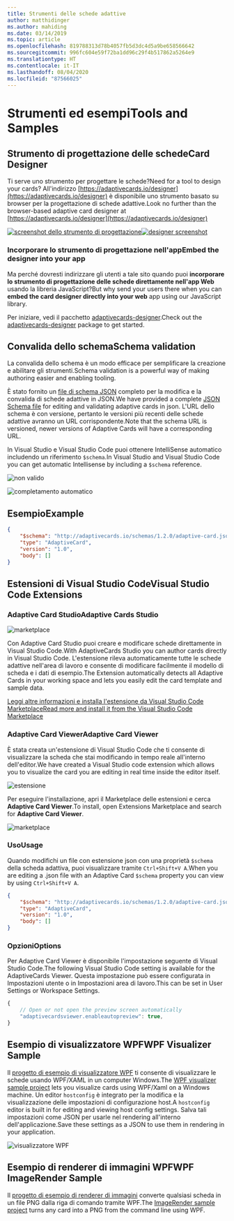 ```yaml
---
title: Strumenti delle schede adattive
author: matthidinger
ms.author: mahiding
ms.date: 03/14/2019
ms.topic: article
ms.openlocfilehash: 819788313d78b4057fb5d3dc4d5a9be658566642
ms.sourcegitcommit: 996fc604e59f72ba1dd96c29f4b517862a5264e9
ms.translationtype: HT
ms.contentlocale: it-IT
ms.lasthandoff: 08/04/2020
ms.locfileid: "87566025"
---
```

# <a name="tools-and-samples"></a><span data-ttu-id="10d92-102">Strumenti ed esempi</span><span class="sxs-lookup"><span data-stu-id="10d92-102">Tools and Samples</span></span>

## <a name="card-designer"></a><span data-ttu-id="10d92-103">Strumento di progettazione delle schede</span><span class="sxs-lookup"><span data-stu-id="10d92-103">Card Designer</span></span> 

<span data-ttu-id="10d92-104">Ti serve uno strumento per progettare le schede?</span><span class="sxs-lookup"><span data-stu-id="10d92-104">Need for a tool to design your cards?</span></span> <span data-ttu-id="10d92-105">All'indirizzo [https://adaptivecards.io/designer](https://adaptivecards.io/designer) è disponibile uno strumento basato su browser per la progettazione di schede adattive.</span><span class="sxs-lookup"><span data-stu-id="10d92-105">Look no further than the browser-based adaptive card designer at [https://adaptivecards.io/designer](https://adaptivecards.io/designer)</span></span>

<span data-ttu-id="10d92-106">[![screenshot dello strumento di progettazione](media/tools/designer.jpg)](https://adaptivecards.io/designer)</span><span class="sxs-lookup"><span data-stu-id="10d92-106">[![designer screenshot](media/tools/designer.jpg)](https://adaptivecards.io/designer)</span></span>

### <a name="embed-the-designer-into-your-app"></a><span data-ttu-id="10d92-107">Incorporare lo strumento di progettazione nell'app</span><span class="sxs-lookup"><span data-stu-id="10d92-107">Embed the designer into your app</span></span>

<span data-ttu-id="10d92-108">Ma perché dovresti indirizzare gli utenti a tale sito quando puoi **incorporare lo strumento di progettazione delle schede direttamente nell'app Web** usando la libreria JavaScript?</span><span class="sxs-lookup"><span data-stu-id="10d92-108">But why send your users there when you can **embed the card designer directly into your web** app using our JavaScript library.</span></span> 

<span data-ttu-id="10d92-109">Per iniziare, vedi il pacchetto [adaptivecards-designer](https://npmjs.com/adaptivecards-designer).</span><span class="sxs-lookup"><span data-stu-id="10d92-109">Check out the [adaptivecards-designer](https://npmjs.com/adaptivecards-designer) package to get started.</span></span>

## <a name="schema-validation"></a><span data-ttu-id="10d92-110">Convalida dello schema</span><span class="sxs-lookup"><span data-stu-id="10d92-110">Schema validation</span></span>

<span data-ttu-id="10d92-111">La convalida dello schema è un modo efficace per semplificare la creazione e abilitare gli strumenti.</span><span class="sxs-lookup"><span data-stu-id="10d92-111">Schema validation is a powerful way of making authoring easier and enabling tooling.</span></span>

<span data-ttu-id="10d92-112">È stato fornito un [file di schema JSON](https://adaptivecards.io/schemas/1.2.0/adaptive-card.json) completo per la modifica e la convalida di schede adattive in JSON.</span><span class="sxs-lookup"><span data-stu-id="10d92-112">We have provided a complete [JSON Schema file](https://adaptivecards.io/schemas/1.2.0/adaptive-card.json) for editing and validating adaptive cards in json.</span></span> <span data-ttu-id="10d92-113">L'URL dello schema è con versione, pertanto le versioni più recenti delle schede adattive avranno un URL corrispondente.</span><span class="sxs-lookup"><span data-stu-id="10d92-113">Note that the schema URL is versioned, newer versions of Adaptive Cards will have a corresponding URL.</span></span>

<span data-ttu-id="10d92-114">In Visual Studio e Visual Studio Code puoi ottenere IntelliSense automatico includendo un riferimento `$schema`.</span><span class="sxs-lookup"><span data-stu-id="10d92-114">In Visual Studio and Visual Studio Code you can get automatic Intellisense by including a `$schema` reference.</span></span>

![non valido](media/tools/invalidjson1.png)

![completamento automatico](media/tools/autocomplete.png)

## <a name="example"></a><span data-ttu-id="10d92-117">Esempio</span><span class="sxs-lookup"><span data-stu-id="10d92-117">Example</span></span>

```json
{
    "$schema": "http://adaptivecards.io/schemas/1.2.0/adaptive-card.json",
    "type": "AdaptiveCard",
    "version": "1.0",
    "body": []
}
```

## <a name="visual-studio-code-extensions"></a><span data-ttu-id="10d92-118">Estensioni di Visual Studio Code</span><span class="sxs-lookup"><span data-stu-id="10d92-118">Visual Studio Code Extensions</span></span>

### <a name="adaptive-cards-studio"></a><span data-ttu-id="10d92-119">**Adaptive Card Studio**</span><span class="sxs-lookup"><span data-stu-id="10d92-119">**Adaptive Cards Studio**</span></span>

![marketplace](https://madewithcards.blob.core.windows.net/uploads/29bb3d02-2158-40b8-8420-4dd1f15da34c-acstudio.png)

<span data-ttu-id="10d92-121">Con Adaptive Card Studio puoi creare e modificare schede direttamente in Visual Studio Code.</span><span class="sxs-lookup"><span data-stu-id="10d92-121">With AdaptiveCards Studio you can author cards directly in Visual Studio Code.</span></span> <span data-ttu-id="10d92-122">L'estensione rileva automaticamente tutte le schede adattive nell'area di lavoro e consente di modificare facilmente il modello di scheda e i dati di esempio.</span><span class="sxs-lookup"><span data-stu-id="10d92-122">The Extension automatically detects all Adaptive Cards in your working space and lets you easily edit the card template and sample data.</span></span>

[<span data-ttu-id="10d92-123">Leggi altre informazioni e installa l'estensione da Visual Studio Code Marketplace</span><span class="sxs-lookup"><span data-stu-id="10d92-123">Read more and install it from the Visual Studio Code Marketplace</span></span>](https://marketplace.visualstudio.com/items?itemName=madewithcardsio.adaptivecardsstudiobeta)


### <a name="adaptive-card-viewer"></a><span data-ttu-id="10d92-124">**Adaptive Card Viewer**</span><span class="sxs-lookup"><span data-stu-id="10d92-124">**Adaptive Card Viewer**</span></span>

<span data-ttu-id="10d92-125">È stata creata un'estensione di Visual Studio Code che ti consente di visualizzare la scheda che stai modificando in tempo reale all'interno dell'editor.</span><span class="sxs-lookup"><span data-stu-id="10d92-125">We have created a Visual Studio code extension which allows you to visualize the card you are editing in real time inside the editor itself.</span></span> 

![estensione](media/tools/vscode-extension.png)

<span data-ttu-id="10d92-127">Per eseguire l'installazione, apri il Marketplace delle estensioni e cerca **Adaptive Card Viewer**.</span><span class="sxs-lookup"><span data-stu-id="10d92-127">To install, open Extensions Marketplace and search for **Adaptive Card Viewer**.</span></span>

![marketplace](media/tools/vscode-extension-marketplace.png)

### <a name="usage"></a><span data-ttu-id="10d92-129">Uso</span><span class="sxs-lookup"><span data-stu-id="10d92-129">Usage</span></span>

<span data-ttu-id="10d92-130">Quando modifichi un file con estensione json con una proprietà `$schema` della scheda adattiva, puoi visualizzare tramite `Ctrl+Shift+V A`.</span><span class="sxs-lookup"><span data-stu-id="10d92-130">When you are editing a .json file with an Adaptive Card `$schema` property you can view by using `Ctrl+Shift+V A`.</span></span>
```json
{
    "$schema": "http://adaptivecards.io/schemas/1.2.0/adaptive-card.json",
    "type": "AdaptiveCard",
    "version": "1.0",
    "body": []
}
```

### <a name="options"></a><span data-ttu-id="10d92-131">Opzioni</span><span class="sxs-lookup"><span data-stu-id="10d92-131">Options</span></span>

<span data-ttu-id="10d92-132">Per Adaptive Card Viewer è disponibile l'impostazione seguente di Visual Studio Code.</span><span class="sxs-lookup"><span data-stu-id="10d92-132">The following Visual Studio Code setting is available for the AdaptiveCards Viewer.</span></span> <span data-ttu-id="10d92-133">Questa impostazione può essere configurata in Impostazioni utente o in Impostazioni area di lavoro.</span><span class="sxs-lookup"><span data-stu-id="10d92-133">This can be set in User Settings or Workspace Settings.</span></span>

```js
{
    // Open or not open the preview screen automatically
    "adaptivecardsviewer.enableautopreview": true,
}
```

## <a name="wpf-visualizer-sample"></a><span data-ttu-id="10d92-134">Esempio di visualizzatore WPF</span><span class="sxs-lookup"><span data-stu-id="10d92-134">WPF Visualizer Sample</span></span>

<span data-ttu-id="10d92-135">Il [progetto di esempio di visualizzatore WPF](https://github.com/Microsoft/AdaptiveCards/tree/master/source/dotnet/Samples/WPFVisualizer) ti consente di visualizzare le schede usando WPF/XAML in un computer Windows.</span><span class="sxs-lookup"><span data-stu-id="10d92-135">The [WPF visualizer sample project](https://github.com/Microsoft/AdaptiveCards/tree/master/source/dotnet/Samples/WPFVisualizer) lets you visualize cards using WPF/Xaml on a Windows machine.</span></span>  <span data-ttu-id="10d92-136">Un editor `hostconfig` è integrato per la modifica e la visualizzazione delle impostazioni di configurazione host.</span><span class="sxs-lookup"><span data-stu-id="10d92-136">A `hostconfig` editor is built in for editing and viewing host config settings.</span></span> <span data-ttu-id="10d92-137">Salva tali impostazioni come JSON per usarle nel rendering all'interno dell'applicazione.</span><span class="sxs-lookup"><span data-stu-id="10d92-137">Save these settings as a JSON to use them in rendering in your application.</span></span>

![visualizzatore WPF](media/tools/wpfvisualizer.png)

## <a name="wpf-imagerender-sample"></a><span data-ttu-id="10d92-139">Esempio di renderer di immagini WPF</span><span class="sxs-lookup"><span data-stu-id="10d92-139">WPF ImageRender Sample</span></span>

<span data-ttu-id="10d92-140">Il [progetto di esempio di renderer di immagini](https://github.com/Microsoft/AdaptiveCards/tree/master/source/dotnet/Samples/AdaptiveCards.Sample.ImageRender) converte qualsiasi scheda in un file PNG dalla riga di comando tramite WPF.</span><span class="sxs-lookup"><span data-stu-id="10d92-140">The [ImageRender sample project](https://github.com/Microsoft/AdaptiveCards/tree/master/source/dotnet/Samples/AdaptiveCards.Sample.ImageRender) turns any card into a PNG from the command line using WPF.</span></span> 

